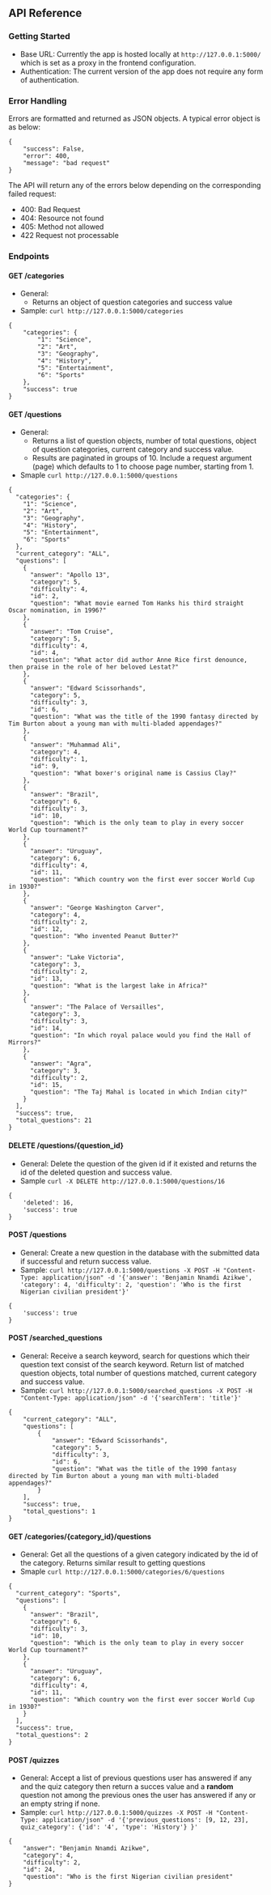 ## API Reference

### Getting Started
- Base URL: Currently the app is hosted locally at `http://127.0.0.1:5000/` which is set as a proxy in the frontend configuration.
- Authentication: The current version of the app does not require any form of authentication.

### Error Handling
Errors are formatted and returned as JSON objects. A typical error object is as below:
```
{
    "success": False,
    "error": 400,
    "message": "bad request"
}
```
The API will return any of the errors below depending on the corresponding failed request:
- 400: Bad Request
- 404: Resource not found
- 405: Method not allowed
- 422 Request not processable

### Endpoints
#### GET /categories
- General:
    - Returns an object of question categories and success value
- Sample: `curl http://127.0.0.1:5000/categories `

```
{
    "categories": {
        "1": "Science", 
        "2": "Art", 
        "3": "Geography", 
        "4": "History", 
        "5": "Entertainment", 
        "6": "Sports"
    }, 
    "success": true
}
```
#### GET /questions
- General:
    - Returns a list of question objects, number of total questions, object of question categories, current category and success value.
    - Results are paginated in groups of 10. Include a request argument (page) which defaults to 1 to choose page number, starting from 1. 
- Smaple `curl http://127.0.0.1:5000/questions`

```
{
  "categories": {
    "1": "Science", 
    "2": "Art", 
    "3": "Geography", 
    "4": "History", 
    "5": "Entertainment", 
    "6": "Sports"
  }, 
  "current_category": "ALL", 
  "questions": [
    {
      "answer": "Apollo 13", 
      "category": 5, 
      "difficulty": 4, 
      "id": 2, 
      "question": "What movie earned Tom Hanks his third straight Oscar nomination, in 1996?"
    }, 
    {
      "answer": "Tom Cruise", 
      "category": 5, 
      "difficulty": 4, 
      "id": 4, 
      "question": "What actor did author Anne Rice first denounce, then praise in the role of her beloved Lestat?"
    }, 
    {
      "answer": "Edward Scissorhands", 
      "category": 5, 
      "difficulty": 3, 
      "id": 6, 
      "question": "What was the title of the 1990 fantasy directed by Tim Burton about a young man with multi-bladed appendages?"
    }, 
    {
      "answer": "Muhammad Ali", 
      "category": 4, 
      "difficulty": 1, 
      "id": 9, 
      "question": "What boxer's original name is Cassius Clay?"
    }, 
    {
      "answer": "Brazil", 
      "category": 6, 
      "difficulty": 3, 
      "id": 10, 
      "question": "Which is the only team to play in every soccer World Cup tournament?"
    }, 
    {
      "answer": "Uruguay", 
      "category": 6, 
      "difficulty": 4, 
      "id": 11, 
      "question": "Which country won the first ever soccer World Cup in 1930?"
    }, 
    {
      "answer": "George Washington Carver", 
      "category": 4, 
      "difficulty": 2, 
      "id": 12, 
      "question": "Who invented Peanut Butter?"
    }, 
    {
      "answer": "Lake Victoria", 
      "category": 3, 
      "difficulty": 2, 
      "id": 13, 
      "question": "What is the largest lake in Africa?"
    }, 
    {
      "answer": "The Palace of Versailles", 
      "category": 3, 
      "difficulty": 3, 
      "id": 14, 
      "question": "In which royal palace would you find the Hall of Mirrors?"
    }, 
    {
      "answer": "Agra", 
      "category": 3, 
      "difficulty": 2, 
      "id": 15, 
      "question": "The Taj Mahal is located in which Indian city?"
    }
  ], 
  "success": true, 
  "total_questions": 21
}
```

#### DELETE /questions/{question_id}
- General: Delete the question of the given id if it existed and returns the id of the deleted question and success value.
- Sample `curl -X DELETE http://127.0.0.1:5000/questions/16`

```
{
    'deleted': 16,
    'success': true
}
```

#### POST /questions
- General: Create a new question in the database with the submitted data if successful and return success value.
- Sample: `curl http://127.0.0.1:5000/questions -X POST -H "Content-Type: application/json" -d '{'answer': 'Benjamin Nnamdi Azikwe', 'category': 4, 'difficulty': 2, 'question': 'Who is the first Nigerian civilian president'}'`

```
{
    'success': true
}
```

#### POST /searched_questions
- General: Receive a search keyword, search for questions which their question text consist of the search keyword. Return list of matched question objects, total number of questions matched, current category and success value.
- Sample: `curl http://127.0.0.1:5000/searched_questions -X POST -H "Content-Type: application/json" -d '{'searchTerm': 'title'}'`

```
{
    "current_category": "ALL",
    "questions": [
        {
            "answer": "Edward Scissorhands", 
            "category": 5, 
            "difficulty": 3, 
            "id": 6, 
            "question": "What was the title of the 1990 fantasy directed by Tim Burton about a young man with multi-bladed appendages?"
        }
    ],
    "success": true,
    "total_questions": 1
}
```
#### GET /categories/{category_id}/questions
- General: Get all the questions of a given category indicated by the id of the category. Returns similar result to getting questions
- Smaple `curl http://127.0.0.1:5000/categories/6/questions`

```
{
  "current_category": "Sports", 
  "questions": [
    {
      "answer": "Brazil", 
      "category": 6, 
      "difficulty": 3, 
      "id": 10, 
      "question": "Which is the only team to play in every soccer World Cup tournament?"
    }, 
    {
      "answer": "Uruguay", 
      "category": 6, 
      "difficulty": 4, 
      "id": 11, 
      "question": "Which country won the first ever soccer World Cup in 1930?"
    }
  ], 
  "success": true, 
  "total_questions": 2
}
```
#### POST /quizzes
- General: Accept a list of previous questions user has answered if any and the quiz category then return a succes value and a **random** question not among the previous ones the user has answered if any or an empty string if none.
- Sample: `curl http://127.0.0.1:5000/quizzes -X POST -H "Content-Type: application/json" -d '{'previous_questions': [9, 12, 23], quiz_category': {'id': '4', 'type': 'History'} }'`

```
{
    "answer": "Benjamin Nnamdi Azikwe", 
    "category": 4, 
    "difficulty": 2, 
    "id": 24, 
    "question": "Who is the first Nigerian civilian president"
}
```
